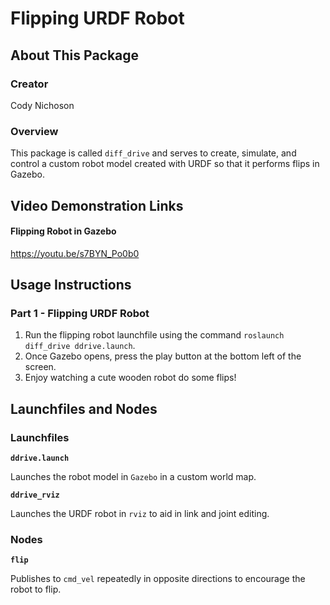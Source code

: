 # Flipping URDF Robot
## About This Package
### Creator
Cody Nichoson

### Overview 
This  package is called `diff_drive` and serves to create, simulate, and control a custom robot model created with URDF so that it performs flips in Gazebo.

## Video Demonstration Links
#### Flipping Robot in Gazebo
https://youtu.be/s7BYN_Po0b0

## Usage Instructions
### Part 1 - Flipping URDF Robot
1. Run the flipping robot launchfile using the command `roslaunch diff_drive ddrive.launch`.
2. Once Gazebo opens, press the play button at the bottom left of the screen.
3. Enjoy watching a cute wooden robot do some flips!

## Launchfiles and Nodes
### Launchfiles
**`ddrive.launch`**

Launches the robot model in `Gazebo` in a custom world map. 

**`ddrive_rviz`**

Launches the URDF robot in `rviz` to aid in link and joint editing.

### Nodes
**`flip`**

Publishes to `cmd_vel` repeatedly in opposite directions to encourage the robot to flip.
